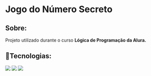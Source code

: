 # Jogo do Número Secreto

## Sobre:
Projeto utilizado durante o curso 
**Lógica de Programação da Alura.**
## 🚀Tecnologias:
<div>
<img src = "https://img.shields.io/badge/HTML-white?style=for-the-badge&logo=html5&logoColor=red&logoSize=200&color=black">
<img src = "https://img.shields.io/badge/CSS-black?style=for-the-badge&logo=css3&logoColor=hexadecimal&logoSize=200&color=darkgreen">
<img src = "https://img.shields.io/badge/JAVASCRIPT-yellow?style=for-the-badge&logo=javascript&logoColor=black&logoSize=200&color=%23FFD700">

